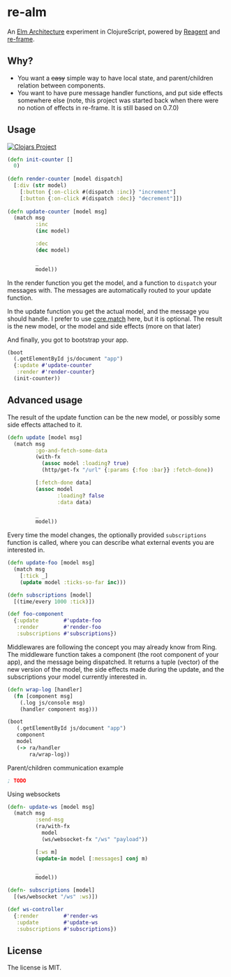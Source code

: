 # re-alm

An [Elm Architecture](https://guide.elm-lang.org/architecture/) experiment in ClojureScript, powered by [Reagent](http://reagent-project.github.io/) and [re-frame](https://github.com/Day8/re-frame).
 
## Why?

- You want a ~~easy~~ simple way to have local state, and parent/children relation between components.
- You want to have pure message handler functions, and put side effects somewhere else (note, this project was started back when there were no notion of effects in re-frame. It is still based on 0.7.0)

## Usage

[![Clojars Project](https://img.shields.io/clojars/v/re-alm.svg)](https://clojars.org/re-alm)

```clojure
(defn init-counter []
  0)
  
(defn render-counter [model dispatch]
  [:div (str model)
    [:button {:on-click #(dispatch :inc)} "increment"]
    [:button {:on-click #(dispatch :dec)} "decrement"]])
    
(defn update-counter [model msg]
  (match msg
         :inc
         (inc model)

         :dec
         (dec model)

         _
         model))
```

In the render function you get the model, and a function to `dispatch` your messages with. The messages are automatically routed to your update function. 

In the update function you get the actual model, and the message you should handle. I prefer to use [core.match](https://github.com/clojure/core.match) here, but it is optional. The result is the new model, or the model and side effects (more on that later)

And finally, you got to bootstrap your app.

 ```clojure
 (boot
   (.getElementById js/document "app")
   {:update #'update-counter
    :render #'render-counter}
   (init-counter))
```

## Advanced usage

The result of the update function can be the new model, or possibly some side effects attached to it.

```clojure
(defn update [model msg]
  (match msg
         :go-and-fetch-some-data
         (with-fx
           (assoc model :loading? true)
           (http/get-fx "/url" {:params {:foo :bar}} :fetch-done))

         [:fetch-done data]
         (assoc model
                :loading? false
                :data data)
                
         _
         model))
```

Every time the model changes, the optionally provided `subscriptions` function is called, where you can describe what external events you are interested in.

```clojure
(defn update-foo [model msg]
  (match msg
    [:tick _]
    (update model :ticks-so-far inc)))

(defn subscriptions [model]
  [(time/every 1000 :tick)])

(def foo-component
  {:update        #'update-foo
   :render        #'render-foo
   :subscriptions #'subscriptions})
```

Middlewares are following the concept you may already know from Ring. The middleware function takes a component (the root component of your app), and the message being dispatched. It returns a tuple (vector) of the new version of the model, the side effects made during the update, and the subscriptions your model currently interested in.

```clojure
(defn wrap-log [handler]
  (fn [component msg]
    (.log js/console msg)
    (handler component msg)))

(boot
   (.getElementById js/document "app")
   component
   model
   (-> ra/handler
       ra/wrap-log))
```

Parent/children communication example

```clojure
; TODO
```

Using websockets

```clojure
(defn- update-ws [model msg]
  (match msg
         :send-msg
         (ra/with-fx
           model
           (ws/websocket-fx "/ws" "payload"))

         [:ws m]
         (update-in model [:messages] conj m)

         _
         model))

(defn- subscriptions [model]
  [(ws/websocket "/ws" :ws)])

(def ws-controller
  {:render        #'render-ws
   :update        #'update-ws
   :subscriptions #'subscriptions})
```

## License

The license is MIT.

